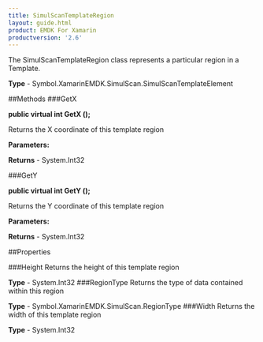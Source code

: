 ```yaml
---
title: SimulScanTemplateRegion
layout: guide.html
product: EMDK For Xamarin 
productversion: '2.6' 
---
```

The SimulScanTemplateRegion class represents a particular region in a Template.

**Type** - Symbol.XamarinEMDK.SimulScan.SimulScanTemplateElement

##Methods
###GetX

**public virtual int GetX ();**

Returns the X coordinate of this template region

**Parameters:**

**Returns** - System.Int32

###GetY

**public virtual int GetY ();**

Returns the Y coordinate of this template region

**Parameters:**

**Returns** - System.Int32

##Properties

###Height
Returns the height of this template region

**Type** - System.Int32
###RegionType
Returns the type of data contained within this region

**Type** - Symbol.XamarinEMDK.SimulScan.RegionType
###Width
Returns the width of this template region

**Type** - System.Int32
